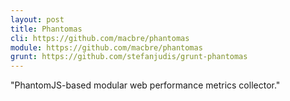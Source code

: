 ```yaml
---
layout: post
title: Phantomas
cli: https://github.com/macbre/phantomas
module: https://github.com/macbre/phantomas
grunt: https://github.com/stefanjudis/grunt-phantomas
---
```


"PhantomJS-based modular web performance metrics collector."
